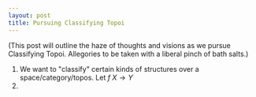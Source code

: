 ```yaml
---
layout: post
title: Pursuing Classifying Topoi
--- 
```


<script type="text/javascript" src="https://cdn.mathjax.org/mathjax/latest/MathJax.js?config=TeX-AMS-MML_HTMLorMML"></script>

(This post will outline the haze of thoughts and visions as we pursue Classifying Topoi. Allegories to be taken with a liberal pinch of bath salts.)

1. We want to "classify" certain kinds of structures over a space/category/topos. Let $f\:X\rightarrow Y$
2. 
